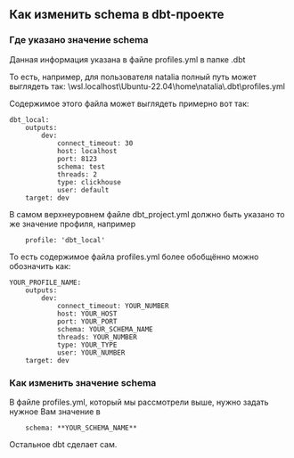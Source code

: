 ## Как изменить schema в dbt-проекте
### Где указано значение schema

Данная информация указана в файле profiles.yml в папке .dbt

То есть, например, для пользователя natalia полный путь может выглядеть так:
\\wsl.localhost\Ubuntu-22.04\home\natalia\\.dbt\profiles.yml

Содержимое этого файла может выглядеть примерно вот так:


    dbt_local:
        outputs:
            dev:
                connect_timeout: 30
                host: localhost
                port: 8123
                schema: test
                threads: 2
                type: clickhouse
                user: default
        target: dev

В самом верхнеуровнем файле dbt_project.yml должно быть указано то же значение профиля, например

        profile: 'dbt_local'

То есть содержимое файла profiles.yml более обобщённо можно обозначить как:

    YOUR_PROFILE_NAME:
        outputs:
            dev:
                connect_timeout: YOUR_NUMBER
                host: YOUR_HOST
                port: YOUR_PORT
                schema: YOUR_SCHEMA_NAME
                threads: YOUR_NUMBER
                type: YOUR_TYPE
                user: YOUR_NUMBER
        target: dev

### Как изменить значение schema

В файле profiles.yml, который мы рассмотрели выше, нужно задать нужное Вам значение в 

        schema: **YOUR_SCHEMA_NAME**

Остальное dbt сделает сам.
